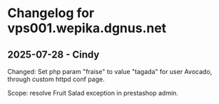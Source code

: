# Changelog for vps001.wepika.dgnus.net

## 2025-07-28 - Cindy

Changed: Set php param "fraise" to value "tagada" for user Avocado, through custom httpd conf page.

Scope: resolve Fruit Salad exception in prestashop admin.
